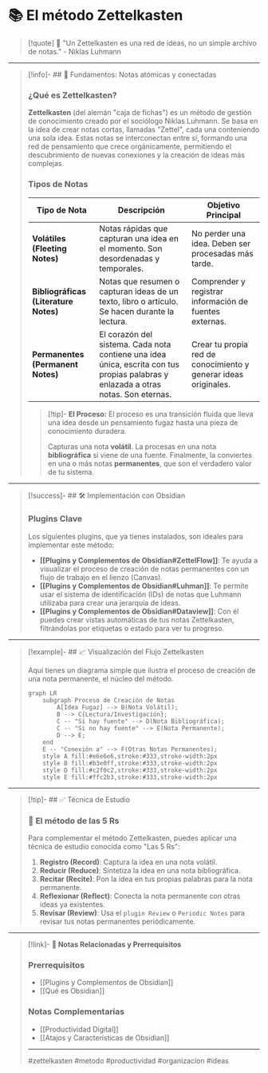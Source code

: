 # 📚 El método Zettelkasten

> [!quote] 🧠 "Un Zettelkasten es una red de ideas, no un simple archivo de notas." - Niklas Luhmann

---

> [!info]- ## 📝 Fundamentos: Notas atómicas y conectadas
>
> ### ¿Qué es Zettelkasten?
>
> **Zettelkasten** (del alemán "caja de fichas") es un método de gestión de conocimiento creado por el sociólogo Niklas Luhmann. Se basa en la idea de crear notas cortas, llamadas "Zettel", cada una conteniendo una sola idea. Estas notas se interconectan entre sí, formando una red de pensamiento que crece orgánicamente, permitiendo el descubrimiento de nuevas conexiones y la creación de ideas más complejas.
>
> ### Tipos de Notas
>
> | Tipo de Nota | Descripción | Objetivo Principal |
> |---|---|---|
> | **Volátiles (Fleeting Notes)** | Notas rápidas que capturan una idea en el momento. Son desordenadas y temporales. | No perder una idea. Deben ser procesadas más tarde. |
> | **Bibliográficas (Literature Notes)** | Notas que resumen o capturan ideas de un texto, libro o artículo. Se hacen durante la lectura. | Comprender y registrar información de fuentes externas. |
> | **Permanentes (Permanent Notes)** | El corazón del sistema. Cada nota contiene una idea única, escrita con tus propias palabras y enlazada a otras notas. Son eternas. | Crear tu propia red de conocimiento y generar ideas originales. |
>
> > [!tip]- **El Proceso:**
> > El proceso es una transición fluida que lleva una idea desde un pensamiento fugaz hasta una pieza de conocimiento duradera.
> >
> > Capturas una nota **volátil**. La procesas en una nota **bibliográfica** si viene de una fuente. Finalmente, la conviertes en una o más notas **permanentes**, que son el verdadero valor de tu sistema.

---

> [!success]- ## 🛠️ Implementación con Obsidian
>
> ### Plugins Clave
>
> Los siguientes plugins, que ya tienes instalados, son ideales para implementar este método:
>
> * **[[Plugins y Complementos de Obsidian#ZettelFlow]]**: Te ayuda a visualizar el proceso de creación de notas permanentes con un flujo de trabajo en el lienzo (Canvas).
> * **[[Plugins y Complementos de Obsidian#Luhman]]**: Te permite usar el sistema de identificación (IDs) de notas que Luhmann utilizaba para crear una jerarquía de ideas.
> * **[[Plugins y Complementos de Obsidian#Dataview]]**: Con él puedes crear vistas automáticas de tus notas Zettelkasten, filtrándolas por etiquetas o estado para ver tu progreso.

---

> [!example]- ## 📈 Visualización del Flujo Zettelkasten
>
> Aquí tienes un diagrama simple que ilustra el proceso de creación de una nota permanente, el núcleo del método.
>
> ```mermaid
> graph LR
>     subgraph Proceso de Creación de Notas
>         A[Idea Fugaz] --> B(Nota Volátil);
>         B --> C{Lectura/Investigación};
>         C -- "Si hay fuente" --> D(Nota Bibliográfica);
>         C -- "Si no hay fuente" --> E(Nota Permanente);
>         D --> E;
>     end
>     E -- "Conexión a" --> F(Otras Notas Permanentes);
>     style A fill:#e6e6e6,stroke:#333,stroke-width:2px
>     style B fill:#b3e0ff,stroke:#333,stroke-width:2px
>     style D fill:#c2f0c2,stroke:#333,stroke-width:2px
>     style E fill:#ffc2b3,stroke:#333,stroke-width:2px
> ```

---

> [!tip]- ## ✅ Técnica de Estudio
>
> ### 🧠 **El método de las 5 Rs**
>
> Para complementar el método Zettelkasten, puedes aplicar una técnica de estudio conocida como "Las 5 Rs":
>
> 1.  **Registro (Record)**: Captura la idea en una nota volátil.
> 2.  **Reducir (Reduce)**: Sintetiza la idea en una nota bibliográfica.
> 3.  **Recitar (Recite)**: Pon la idea en tus propias palabras para la nota permanente.
> 4.  **Reflexionar (Reflect)**: Conecta la nota permanente con otras ideas ya existentes.
> 5.  **Revisar (Review)**: Usa el `plugin Review` o `Periodic Notes` para revisar tus notas permanentes periódicamente.

---

> [!link]- **🔗 Notas Relacionadas y Prerrequisitos**
>
> ### Prerrequisitos
>
> * [[Plugins y Complementos de Obsidian]]
> * [[Qué es Obsidian]]
>
> ### Notas Complementarias
>
> * [[Productividad Digital]]
> * [[Atajos y Características de Obsidian]]
>
> ---
>
> #zettelkasten #metodo #productividad #organizacion #ideas